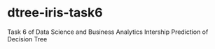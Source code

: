 # dtree-iris-task6
Task 6 of Data Science and Business Analytics Intership
Prediction of Decision Tree 
